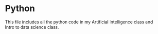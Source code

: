 Python
======
This file includes all the python code in my Artificial Intelligence class and Intro to data science class.
